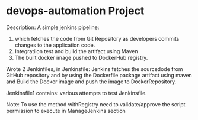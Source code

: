 # devops-automation Project
Description:
A simple jenkins pipeline:
1.  which fetches the code from Git Repository as developers commits changes to the application code.
2.  Integratiion test and build the artifact using Maven
3.  The built docker image pushed to DockerHub registry.

Wrote 2 Jenkinfiles, in Jenkinsfile: Jenkins fetches the sourcedode from GitHub repository and by using the Dockerfile package artifact using maven and Build the Docker image and push the image to DockerRepository.

Jenkinsfile1 contains: various attempts to test Jenkinsfile.

Note: To use the method withRegistry need to validate/approve the script permission to execute in ManageJenkins section
